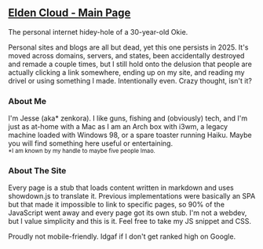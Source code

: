 ## <u>Elden Cloud - Main Page</u>
The personal internet hidey-hole of a 30-year-old Okie.

Personal sites and blogs are all but dead, yet this one persists in 2025. It's
moved across domains, servers, and states, been accidentally destroyed and
remade a couple times, but I still hold onto the delusion that people are
actually clicking a link somewhere, ending up on my site, and reading my drivel
or using something I made. Intentionally even. Crazy thought, isn't it?

### About Me
I'm Jesse (aka\* zenkora). I like guns, fishing and (obviously) tech, and I'm
just as at-home with a Mac as I am an Arch box with i3wm, a legacy machine
loaded with Windows 98, or a spare toaster running Haiku. Maybe you will find
something here useful or entertaining.
</br><sup>\*I am known by my handle to maybe five people lmao.</sup>

### About The Site
Every page is a stub that loads content written in markdown and uses
showdown.js to translate it. Previous implementations were basically an SPA but
that made it impossible to link to specific pages, so 90% of the JavaScript
went away and every page got its own stub. I'm not a webdev, but I value
simplicity and this is it. Feel free to take my JS snippet and CSS.

Proudly not mobile-friendly. Idgaf if I don't get ranked high on Google.
